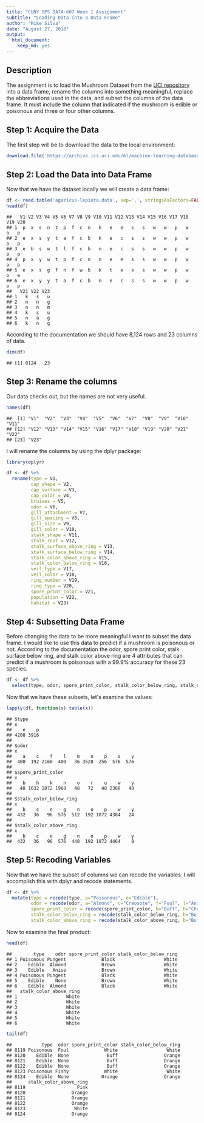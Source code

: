 ```yaml
---
title: "CUNY SPS DATA-607 Week 1 Assignment"
subtitle: "Loading Data into a Data Frame"
author: "Mike Silva"
date: "August 27, 2018"
output:
  html_document:
    keep_md: yes
---
```


## Description

The assignment is to load the Mushroom Dataset from the [UCI repository](https://archive.ics.uci.edu/ml/datasets/Mushroom) into a data frame, rename the columns into something meaningful, replace the abbreviations used in the data, and subset the columns of the data frame.  It must include the column that indicated if the mushroom is edible or poisonous and three or four other columns.

## Step 1: Acquire the Data

The first step will be to download the data to the local environment:


```r
download.file('https://archive.ics.uci.edu/ml/machine-learning-databases/mushroom/agaricus-lepiota.data', 'agaricus-lepiota.data')
```

## Step 2: Load the Data into Data Frame

Now that we have the dataset locally we will create a data frame:


```r
df <- read.table('agaricus-lepiota.data', sep=',', stringsAsFactors=FALSE)
head(df)
```

```
##   V1 V2 V3 V4 V5 V6 V7 V8 V9 V10 V11 V12 V13 V14 V15 V16 V17 V18 V19 V20
## 1  p  x  s  n  t  p  f  c  n   k   e   e   s   s   w   w   p   w   o   p
## 2  e  x  s  y  t  a  f  c  b   k   e   c   s   s   w   w   p   w   o   p
## 3  e  b  s  w  t  l  f  c  b   n   e   c   s   s   w   w   p   w   o   p
## 4  p  x  y  w  t  p  f  c  n   n   e   e   s   s   w   w   p   w   o   p
## 5  e  x  s  g  f  n  f  w  b   k   t   e   s   s   w   w   p   w   o   e
## 6  e  x  y  y  t  a  f  c  b   n   e   c   s   s   w   w   p   w   o   p
##   V21 V22 V23
## 1   k   s   u
## 2   n   n   g
## 3   n   n   m
## 4   k   s   u
## 5   n   a   g
## 6   k   n   g
```

According to the documentation we should have 8,124 rows and 23 columns of data.


```r
dim(df)
```

```
## [1] 8124   23
```

## Step 3: Rename the columns

Our data checks out, but the names are not very useful.


```r
names(df)
```

```
##  [1] "V1"  "V2"  "V3"  "V4"  "V5"  "V6"  "V7"  "V8"  "V9"  "V10" "V11"
## [12] "V12" "V13" "V14" "V15" "V16" "V17" "V18" "V19" "V20" "V21" "V22"
## [23] "V23"
```

I will rename the columns by using the dplyr package:


```r
library(dplyr)

df <- df %>%
  rename(type = V1,
         cap_shape = V2,
         cap_surface = V3,
         cap_color = V4,
         bruises = V5,
         odor = V6,
         gill_attachment = V7,
         gill_spacing = V8,
         gill_size = V9,
         gill_color = V10,
         stalk_shape = V11,
         stalk_root = V12,
         stalk_surface_above_ring = V13,
         stalk_surface_below_ring = V14,
         stalk_color_above_ring = V15,
         stalk_color_below_ring = V16,
         veil_type = V17,
         veil_color = V18,
         ring_number = V19,
         ring_type = V20,
         spore_print_color = V21,
         population = V22,
         habitat = V23)
```

## Step 4: Subsetting Data Frame

Before changing the data to be more meaningful I want to subset the data frame.  I would like to use this data to predict if a mushroom is poisonous or not.  According to the documentation the odor, spore print color, stalk surface below ring, and stalk color above ring are 4 attributes that can predict if a mushroom is poisonous with a 99.9% accuracy for these 23 species.


```r
df <- df %>%
  select(type, odor, spore_print_color, stalk_color_below_ring, stalk_color_above_ring)
```

Now that we have these subsets, let's examine the values:


```r
lapply(df, function(x) table(x)) 
```

```
## $type
## x
##    e    p 
## 4208 3916 
## 
## $odor
## x
##    a    c    f    l    m    n    p    s    y 
##  400  192 2160  400   36 3528  256  576  576 
## 
## $spore_print_color
## x
##    b    h    k    n    o    r    u    w    y 
##   48 1632 1872 1968   48   72   48 2388   48 
## 
## $stalk_color_below_ring
## x
##    b    c    e    g    n    o    p    w    y 
##  432   36   96  576  512  192 1872 4384   24 
## 
## $stalk_color_above_ring
## x
##    b    c    e    g    n    o    p    w    y 
##  432   36   96  576  448  192 1872 4464    8
```

## Step 5: Recoding Variables

Now that we have the subset of columns we can recode the variables.  I will accomplish this with dplyr and recode statements.


```r
df <- df %>%
  mutate(type = recode(type, p="Poisonous", e="Edible"),
         odor = recode(odor, a="Almond", c="Creosote", f="Foul", l="Anise", m="Musty", n="None", p="Pungent", s="Spicy", y="Fishy"),
         spore_print_color = recode(spore_print_color, b="Buff", h="Chocolate", k="Black", n="Brown", o="Orange", r="Green", u="Purple", w="White", y="Yellow"),
         stalk_color_below_ring = recode(stalk_color_below_ring, b="Buff", c="Cinnamon", e="Red", g="Gray", n="Brown", o="Orange", p="Pink", w="White", y="Yellow"),
         stalk_color_above_ring = recode(stalk_color_above_ring, b="Buff", c="Cinnamon", e="Red", g="Gray", n="Brown", o="Orange", p="Pink", w="White", y="Yellow"))
```

Now to examine the final product:


```r
head(df)
```

```
##        type    odor spore_print_color stalk_color_below_ring
## 1 Poisonous Pungent             Black                  White
## 2    Edible  Almond             Brown                  White
## 3    Edible   Anise             Brown                  White
## 4 Poisonous Pungent             Black                  White
## 5    Edible    None             Brown                  White
## 6    Edible  Almond             Black                  White
##   stalk_color_above_ring
## 1                  White
## 2                  White
## 3                  White
## 4                  White
## 5                  White
## 6                  White
```

```r
tail(df)
```

```
##           type  odor spore_print_color stalk_color_below_ring
## 8119 Poisonous  Foul             White                  White
## 8120    Edible  None              Buff                 Orange
## 8121    Edible  None              Buff                 Orange
## 8122    Edible  None              Buff                 Orange
## 8123 Poisonous Fishy             White                  White
## 8124    Edible  None            Orange                 Orange
##      stalk_color_above_ring
## 8119                   Pink
## 8120                 Orange
## 8121                 Orange
## 8122                 Orange
## 8123                  White
## 8124                 Orange
```
